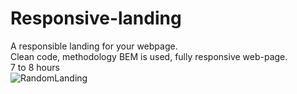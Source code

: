 # Responsive-landing
A responsible landing for your webpage. 
<br>
Clean code, methodology BEM is used, fully responsive web-page. 
<br>
7 to 8 hours
<br>
![RandomLanding](https://user-images.githubusercontent.com/87814580/163579555-9ff07c6d-9ec2-4d81-9a31-99914c71aae3.jpeg)
